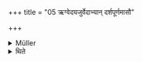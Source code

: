 +++
title = "05 ऋग्वेदयजुर्वेदाभ्यान् दर्शपूर्णमासौ"

+++

<details><summary>Müller</summary>

The Darśa-pūrṇamāsau, the new and full-moon sacrifices, are prescribed by the Ṛg-veda and the Yajur-veda.
</details>

<details><summary>थिते</summary>

ऋग्वेदयजुर्वेदाभ्यां दर्शपूर्णमासौ ५
</details>
